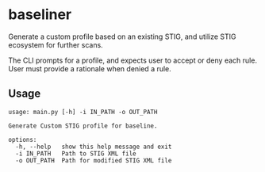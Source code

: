 # baseliner

Generate a custom profile based on an existing STIG, and utilize STIG ecosystem for further scans.

The CLI prompts for a profile, and expects user to accept or deny each rule. User must provide a rationale when denied a rule.

## Usage

```shell
usage: main.py [-h] -i IN_PATH -o OUT_PATH

Generate Custom STIG profile for baseline.

options:
  -h, --help   show this help message and exit
  -i IN_PATH   Path to STIG XML file
  -o OUT_PATH  Path for modified STIG XML file
```
